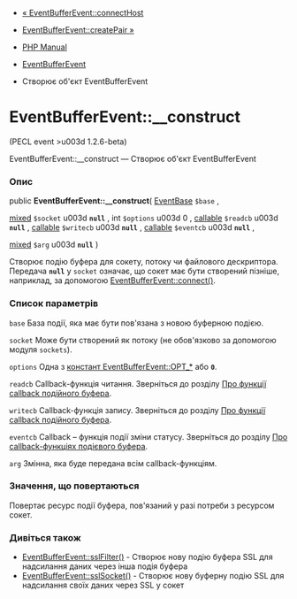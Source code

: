 - [« EventBufferEvent::connectHost](eventbufferevent.connecthost.md)
- [EventBufferEvent::createPair »](eventbufferevent.createpair.md)

- [PHP Manual](index.md)
- [EventBufferEvent](class.eventbufferevent.md)
- Створює об'єкт EventBufferEvent

# EventBufferEvent::\_\_construct

(PECL event \>u003d 1.2.6-beta)

EventBufferEvent::\_\_construct — Створює об'єкт EventBufferEvent

### Опис

public **EventBufferEvent::\_\_construct**(
[EventBase](class.eventbase.md) `$base` ,

[mixed](language.types.declarations.md#language.types.declarations.mixed)
`$socket` u003d **`null`** ,
int `$options` u003d 0 ,
[callable](language.types.callable.md) `$readcb` u003d **`null`** ,
[callable](language.types.callable.md) `$writecb` u003d **`null`**
,
[callable](language.types.callable.md) `$eventcb` u003d **`null`**
,

[mixed](language.types.declarations.md#language.types.declarations.mixed)
`$arg` u003d **`null`**
)

Створює подію буфера для сокету, потоку чи файлового дескриптора.
Передача **`null`** у `socket` означає, що сокет має бути створений
пізніше, наприклад, за допомогою
[EventBufferEvent::connect()](eventbufferevent.connect.md).

### Список параметрів

`base`
База події, яка має бути пов'язана з новою буферною подією.

`socket`
Може бути створений як потоку (не обов'язково за допомогою модуля
`sockets`).

`options`
Одна з [констант EventBufferEvent::OPT\_\*](class.eventbufferevent.md#eventbufferevent.constants)
або **`0`**.

`readcb`
Callback-функція читання. Зверніться до розділу [Про функції callback подійного буфера](eventbufferevent.about.callbacks.md).

`writecb`
Callback-функція запису. Зверніться до розділу [Про функції callback подійного буфера](eventbufferevent.about.callbacks.md).

`eventcb`
Callback – функція події зміни статусу. Зверніться до розділу [Про
callback-функціях подієвого буфера](eventbufferevent.about.callbacks.md).

`arg`
Змінна, яка буде передана всім callback-функціям.

### Значення, що повертаються

Повертає ресурс події буфера, пов'язаний у разі потреби з ресурсом
сокет.

### Дивіться також

- [EventBufferEvent::sslFilter()](eventbufferevent.sslfilter.md) -
Створює нову подію буфера SSL для надсилання даних через
інша подія буфера
- [EventBufferEvent::sslSocket()](eventbufferevent.sslsocket.md) -
Створює нову буферну подію SSL для надсилання своїх даних через
SSL у сокет
